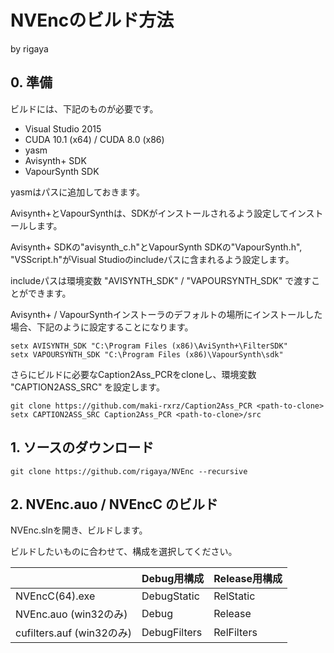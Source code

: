 
# NVEncのビルド方法
by rigaya  

## 0. 準備
ビルドには、下記のものが必要です。

- Visual Studio 2015
- CUDA 10.1 (x64) / CUDA 8.0 (x86)
- yasm
- Avisynth+ SDK
- VapourSynth SDK

yasmはパスに追加しておきます。

Avisynth+とVapourSynthは、SDKがインストールされるよう設定してインストールします。

Avisynth+ SDKの"avisynth_c.h"とVapourSynth SDKの"VapourSynth.h", "VSScript.h"がVisual Studioのincludeパスに含まれるよう設定します。

includeパスは環境変数 "AVISYNTH_SDK" / "VAPOURSYNTH_SDK" で渡すことができます。

Avisynth+ / VapourSynthインストーラのデフォルトの場所にインストールした場合、下記のように設定することになります。
```Batchfile
setx AVISYNTH_SDK "C:\Program Files (x86)\AviSynth+\FilterSDK"
setx VAPOURSYNTH_SDK "C:\Program Files (x86)\VapourSynth\sdk"
```

さらにビルドに必要なCaption2Ass_PCRをcloneし、環境変数 "CAPTION2ASS_SRC" を設定します。

```Batchfile
git clone https://github.com/maki-rxrz/Caption2Ass_PCR <path-to-clone>
setx CAPTION2ASS_SRC Caption2Ass_PCR <path-to-clone>/src
```

## 1. ソースのダウンロード

```Batchfile
git clone https://github.com/rigaya/NVEnc --recursive
```

## 2. NVEnc.auo / NVEncC のビルド

NVEnc.slnを開き、ビルドします。

ビルドしたいものに合わせて、構成を選択してください。

|              |Debug用構成|Release用構成|
|:---------------------|:------|:--------|
|NVEncC(64).exe | DebugStatic | RelStatic |
|NVEnc.auo (win32のみ) | Debug | Release |
|cufilters.auf (win32のみ) | DebugFilters | RelFilters |
